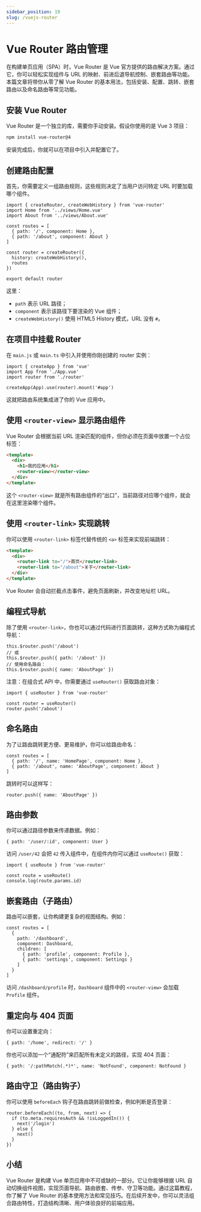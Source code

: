 ```yaml
---
sidebar_position: 19
slug: /vuejs-router
---
```


# Vue Router 路由管理

在构建单页应用（SPA）时，Vue Router 是 Vue 官方提供的路由解决方案。通过它，你可以轻松实现组件与 URL 的映射、前进后退导航控制、嵌套路由等功能。本篇文章将带你从零了解 Vue Router 的基本用法，包括安装、配置、跳转、嵌套路由以及命名路由等常见功能。



## 安装 Vue Router

Vue Router 是一个独立的库，需要你手动安装。假设你使用的是 Vue 3 项目：

```bash
npm install vue-router@4
```

安装完成后，你就可以在项目中引入并配置它了。



## 创建路由配置

首先，你需要定义一组路由规则，这些规则决定了当用户访问特定 URL 时要加载哪个组件。

```tsx showLineNumbers title="router/index.js 或 router.js"
import { createRouter, createWebHistory } from 'vue-router'
import Home from '../views/Home.vue'
import About from '../views/About.vue'

const routes = [
  { path: '/', component: Home },
  { path: '/about', component: About }
]

const router = createRouter({
  history: createWebHistory(),
  routes
})

export default router
```

这里：

- `path` 表示 URL 路径；
- `component` 表示该路径下要渲染的 Vue 组件；
- `createWebHistory()` 使用 HTML5 History 模式，URL 没有 `#`。



## 在项目中挂载 Router

在 `main.js` 或 `main.ts` 中引入并使用你刚创建的 router 实例：

```tsx showLineNumbers
import { createApp } from 'vue'
import App from './App.vue'
import router from './router'

createApp(App).use(router).mount('#app')
```

这就把路由系统集成进了你的 Vue 应用中。



## 使用 `<router-view>` 显示路由组件

Vue Router 会根据当前 URL 渲染匹配的组件，但你必须在页面中放置一个占位标签：

```html showLineNumbers
<template>
  <div>
    <h1>我的应用</h1>
    <router-view></router-view>
  </div>
</template>
```

这个 `<router-view>` 就是所有路由组件的“出口”，当前路径对应哪个组件，就会在这里渲染哪个组件。



## 使用 `<router-link>` 实现跳转

你可以使用 `<router-link>` 标签代替传统的 `<a>` 标签来实现前端跳转：

```html showLineNumbers
<template>
  <div>
    <router-link to="/">首页</router-link>
    <router-link to="/about">关于</router-link>
  </div>
</template>
```

Vue Router 会自动拦截点击事件，避免页面刷新，并改变地址栏 URL。



## 编程式导航

除了使用 `<router-link>`，你也可以通过代码进行页面跳转，这种方式称为编程式导航：

```tsx showLineNumbers
this.$router.push('/about')
// 或
this.$router.push({ path: '/about' })
// 使用命名路由：
this.$router.push({ name: 'AboutPage' })
```

注意：在组合式 API 中，你需要通过 `useRouter()` 获取路由对象：

```tsx showLineNumbers
import { useRouter } from 'vue-router'

const router = useRouter()
router.push('/about')
```



## 命名路由

为了让路由跳转更方便、更易维护，你可以给路由命名：

```tsx showLineNumbers
const routes = [
  { path: '/', name: 'HomePage', component: Home },
  { path: '/about', name: 'AboutPage', component: About }
]
```

跳转时可以这样写：

```tsx showLineNumbers
router.push({ name: 'AboutPage' })
```



## 路由参数

你可以通过路径参数来传递数据。例如：

```tsx showLineNumbers
{ path: '/user/:id', component: User }
```

访问 `/user/42` 会把 `42` 传入组件中，在组件内你可以通过 `useRoute()` 获取：

```tsx showLineNumbers
import { useRoute } from 'vue-router'

const route = useRoute()
console.log(route.params.id)
```



## 嵌套路由（子路由）

路由可以嵌套，让你构建更复杂的视图结构。例如：

```tsx showLineNumbers
const routes = [
  {
    path: '/dashboard',
    component: Dashboard,
    children: [
      { path: 'profile', component: Profile },
      { path: 'settings', component: Settings }
    ]
  }
]
```

访问 `/dashboard/profile` 时，`Dashboard` 组件中的 `<router-view>` 会加载 `Profile` 组件。



## 重定向与 404 页面

你可以设置重定向：

```tsx showLineNumbers
{ path: '/home', redirect: '/' }
```

你也可以添加一个“通配符”来匹配所有未定义的路径，实现 404 页面：

```tsx showLineNumbers
{ path: '/:pathMatch(.*)*', name: 'NotFound', component: NotFound }
```



## 路由守卫（路由钩子）

你可以使用 `beforeEach` 钩子在路由跳转前做检查，例如判断是否登录：

```tsx showLineNumbers
router.beforeEach((to, from, next) => {
  if (to.meta.requiresAuth && !isLoggedIn()) {
    next('/login')
  } else {
    next()
  }
})
```



## 小结

Vue Router 是构建 Vue 单页应用中不可或缺的一部分。它让你能够根据 URL 自动切换组件视图，实现页面导航、路由嵌套、传参、守卫等功能。通过这篇教程，你了解了 Vue Router 的基本使用方法和常见技巧。在后续开发中，你可以灵活组合路由特性，打造结构清晰、用户体验良好的前端应用。
